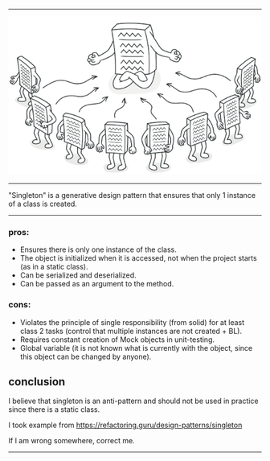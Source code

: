***

![Main](ImgForReadme/singleton.png)

***

"Singleton" is a generative design pattern that ensures that only 1 instance of a class is created.

---

### pros:

- Ensures there is only one instance of the class.
- The object is initialized when it is accessed, not when the project starts (as in a static class).
- Can be serialized and deserialized.
- Can be passed as an argument to the method.

### cons:

- Violates the principle of single responsibility (from solid) for at least class 2 tasks (control that multiple instances are not created + BL).
- Requires constant creation of Mock objects in unit-testing.
- Global variable (it is not known what is currently with the object, since this object can be changed by anyone).
 
## conclusion
I believe that singleton is an anti-pattern and should not be used in practice since there is a static class.

I took example from https://refactoring.guru/design-patterns/singleton

If I am wrong somewhere, correct me.
___